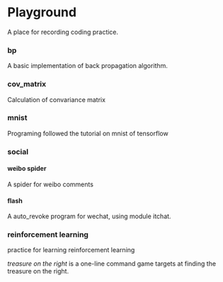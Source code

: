# Playground
A place for recording coding practice.


### bp
A basic implementation of back propagation algorithm.

### cov_matrix
Calculation of convariance matrix

### mnist
Programing followed the tutorial on mnist of tensorflow

### social
#### weibo spider
A spider for weibo comments
#### flash
A auto_revoke program for wechat, using module itchat.

### reinforcement learning
practice for learning reinforcement learning

*treasure on the right* is a one-line command game targets at finding the treasure on the right.